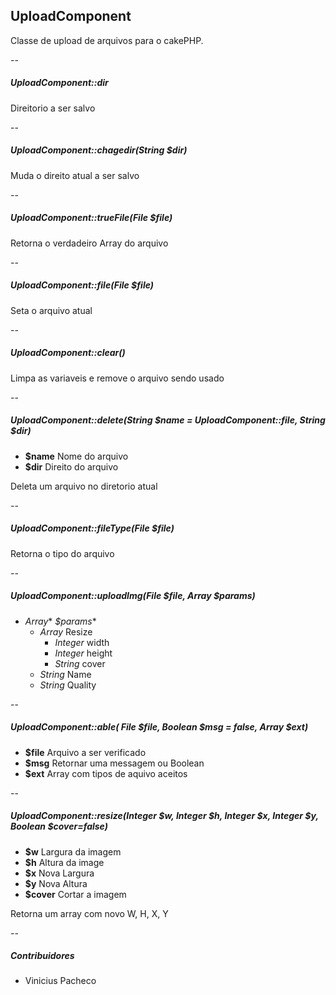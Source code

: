 ##  UploadComponent
Classe de upload de arquivos para o cakePHP. 

--

##### *UploadComponent*::dir

Direitorio a ser salvo

--


##### *UploadComponent*::chagedir(*String* $dir)
 
Muda o direito atual a ser salvo

--

##### *UploadComponent*::trueFile(*File* $file)

Retorna o verdadeiro Array do arquivo

--

##### *UploadComponent*::file(*File* $file)

Seta o arquivo atual

--

##### *UploadComponent*::clear()

Limpa as variaveis e remove o arquivo sendo usado

--

##### *UploadComponent*::delete(*String* $name = *UploadComponent*::file, *String* $dir)

  - **$name** Nome do arquivo
  - **$dir** Direito do arquivo

Deleta um arquivo no diretorio atual

--

##### *UploadComponent*::fileType(*File* $file)

Retorna o tipo do arquivo

--

##### *UploadComponent*::uploadImg(*File* $file, *Array* $params)
 - *Array** *$params**
    * *Array* Resize
        * *Integer* width
        * *Integer* height
        * *String* cover
    * *String* Name
    * *String* Quality
    
--

##### *UploadComponent*::able( *File* $file, *Boolean* $msg = false, *Array* $ext)
 - **$file** Arquivo a ser verificado
 - **$msg**  Retornar uma messagem ou Boolean
 - **$ext**  Array com tipos de aquivo aceitos

--

##### *UploadComponent*::resize(*Integer* $w, *Integer* $h, *Integer* $x, *Integer* $y, *Boolean* $cover=false)
 - **$w** Largura da imagem
 - **$h** Altura da image
 - **$x** Nova Largura
 - **$y** Nova Altura
 - **$cover** Cortar a imagem

Retorna um array com novo W, H, X, Y

--

##### Contribuidores

  - Vinicius Pacheco

